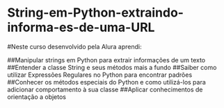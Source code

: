 # String-em-Python-extraindo-informa-es-de-uma-URL

#Neste curso desenvolvido pela Alura aprendi:

##Manipular strings em Python para extrair informações de um texto
##Entender a classe String e seus métodos mais a fundo
##Saiber como utilizar Expressões Regulares no Python para encontrar padrões
##Conhecer os métodos especiais do Python e como utilizá-los para adicionar comportamento à sua classe
##Aplicar conhecimentos de orientação a objetos
